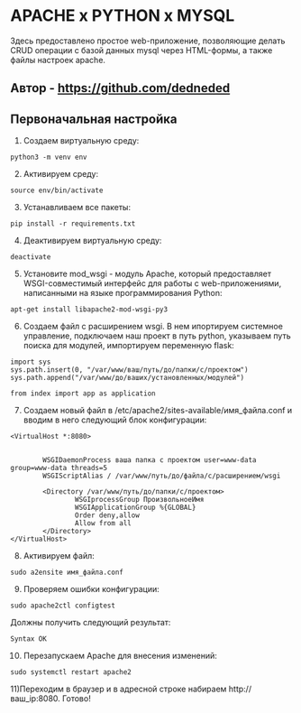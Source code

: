# APACHE x PYTHON x MYSQL
Здесь предоставлено простое web-приложение, позволяющие делать CRUD операции с базой данных mysql через HTML-формы, а также файлы настроек apache.

## Автор - https://github.com/dedneded

## Первоначальная настройка

1) Создаем виртуальную среду:
 
```
python3 -m venv env
```
 
2) Активируем среду:

```
source env/bin/activate
```
3) Устанавливаем все пакеты:

```
pip install -r requirements.txt
```
4) Деактивируем виртуальную среду:

```
deactivate 
```
5) Установите mod_wsgi - модуль Apache, который предоставляет WSGI-совместимый интерфейс для работы с web-приложениями, написанными на языке программирования Python:

```
apt-get install libapache2-mod-wsgi-py3
```

6) Создаем файл с расширением wsgi. В нем ипортируем системное управление,  подключаем наш проект в путь python, указываем путь поиска для модулей, импортируем переменную flask:

```
import sys
sys.path.insert(0, "/var/www/ваш/путь/до/папки/с/проектом")
sys.path.append("/var/www/до/ваших/установленных/модулей")

from index import app as application
```
7) Создаем новый файл в /etc/apache2/sites-available/имя_файла.conf и вводим в него следующий блок конфигурации:

```
<VirtualHost *:8080>


        WSGIDaemonProcess ваша папка с проектом user=www-data group=www-data threads=5
        WSGIScriptAlias / /var/www/путь/до/файла/с/расширением/wsgi

        <Directory /var/www/путь/до/папки/с/проектом>
                WSGIprocessGroup ПроизвольноеИмя
                WSGIApplicationGroup %{GLOBAL}
                Order deny,allow
                Allow from all
        </Directory>
</VirtualHost>
```
8) Активируем файл:

```
sudo a2ensite имя_файла.conf
```
9) Проверяем ошибки конфигурации:

```
sudo apache2ctl configtest
```
Должны получить следующий результат:

```
Syntax OK
```
10) Перезапускаем Apache для внесения изменений:

```
sudo systemctl restart apache2
```

11)Переходим в браузер и в адресной строке набираем http://ваш_ip:8080. Готово!

